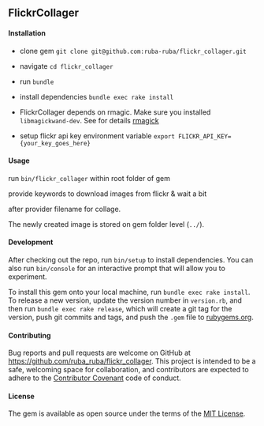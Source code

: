 ## FlickrCollager


#### Installation

- clone gem `git clone git@github.com:ruba-ruba/flickr_collager.git`

- navigate `cd flickr_collager`

- run `bundle`

- install dependencies `bundle exec rake install`

- FlickrCollager depends on rmagic.
 Make sure you installed `libmagickwand-dev`. See for details [rmagick](https://github.com/rmagick/rmagick)

- setup flickr api key environment variable `export FLICKR_API_KEY={your_key_goes_here}`


#### Usage

run `bin/flickr_collager` within root folder of gem

provide keywords to download images from flickr & wait a bit

after provider filename for collage.

The newly created image is stored on gem folder level (`../`).


#### Development

After checking out the repo, run `bin/setup` to install dependencies. You can also run `bin/console` for an interactive prompt that will allow you to experiment.

To install this gem onto your local machine, run `bundle exec rake install`. To release a new version, update the version number in `version.rb`, and then run `bundle exec rake release`, which will create a git tag for the version, push git commits and tags, and push the `.gem` file to [rubygems.org](https://rubygems.org).

#### Contributing

Bug reports and pull requests are welcome on GitHub at https://github.com/ruba_ruba/flickr_collager. This project is intended to be a safe, welcoming space for collaboration, and contributors are expected to adhere to the [Contributor Covenant](http://contributor-covenant.org) code of conduct.


#### License

The gem is available as open source under the terms of the [MIT License](http://opensource.org/licenses/MIT).

